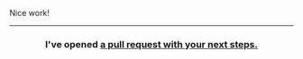 Nice work!

<hr>
<h3 align="center">I've opened <a href="{{ url }}">a pull request with your next steps.</a></h3>
